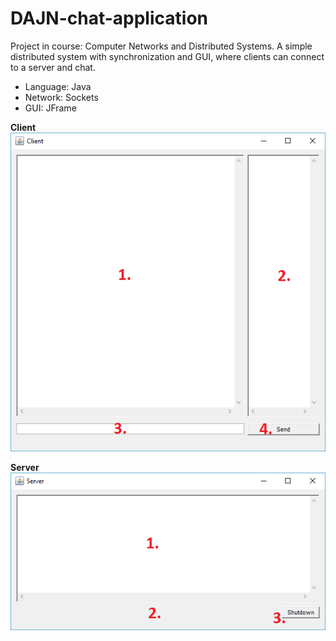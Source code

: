 # DAJN-chat-application
Project in course: Computer Networks and Distributed Systems. A simple distributed system with synchronization and GUI, where clients can connect to a server and chat.
  -  Language: Java
  -  Network: Sockets
  -  GUI: JFrame

**Client**
![dm](https://github.com/JohanWindahl/DAJN-chat-application/blob/master/png/Client.png)

**Server** ![dm](https://github.com/JohanWindahl/DAJN-chat-application/blob/master/png/Server.png)


